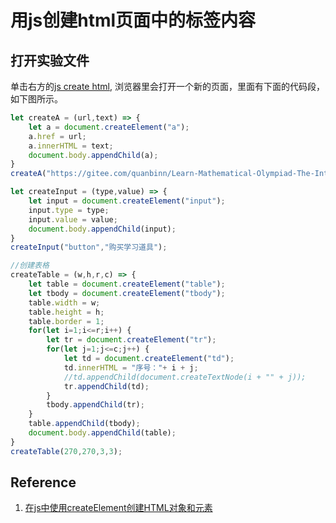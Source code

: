 # 用js创建html页面中的标签内容

## 打开实验文件

单击右方的[js create html](https://codepen.io/quanbinn/pen/yLJvqPO), 浏览器里会打开一个新的页面，里面有下面的代码段，如下图所示。

```javascript
let createA = (url,text) => { 
	let a = document.createElement("a"); 	
	a.href = url; 
	a.innerHTML = text; 
	document.body.appendChild(a); 
} 
createA("https://gitee.com/quanbinn/Learn-Mathematical-Olympiad-The-Interactive-Way/blob/master/chapters/%E5%BE%AE%E5%88%86/%E5%88%B6%E4%BD%9C%E6%A2%AF%E5%BA%A6%E4%B8%8B%E9%99%8D%E5%AE%9E%E9%AA%8C%E7%9A%84%E5%AE%9E%E4%BD%93%E6%A8%A1%E5%9E%8B.md","单击教程链接，开始做实验"); 

let createInput = (type,value) => { 
	let input = document.createElement("input"); 
	input.type = type; 
	input.value = value; 
	document.body.appendChild(input); 
} 
createInput("button","购买学习道具"); 

//创建表格 
createTable = (w,h,r,c) => { 
	let table = document.createElement("table"); 
	let tbody = document.createElement("tbody"); 
	table.width = w; 
	table.height = h; 
	table.border = 1;    
	for(let i=1;i<=r;i++) { 
		let tr = document.createElement("tr"); 
		for(let j=1;j<=c;j++) { 
			let td = document.createElement("td"); 
			td.innerHTML = "序号："+ i + j; 
			//td.appendChild(document.createTextNode(i + "" + j)); 
			tr.appendChild(td); 
		} 
		tbody.appendChild(tr);    
	} 
	table.appendChild(tbody); 
	document.body.appendChild(table); 
} 
createTable(270,270,3,3); 
```

## Reference

1. [在js中使用createElement创建HTML对象和元素](https://www.cnblogs.com/azhqiang/p/4107738.html)



